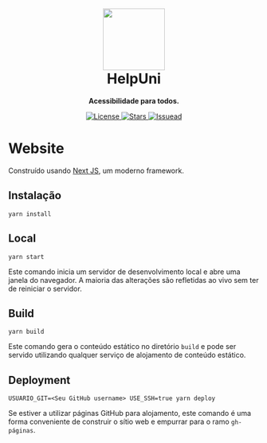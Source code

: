 
<h1 align="center"><img src="https://avatars.dicebear.com/api/adventurer/your-custom-seed.svg" width="124" /> <br />HelpUni</h1>
<p align="center"><strong>Acessibilidade para todos.</strong></p>

<p align="center">
    <a href="https://github.com/anakix/helpuni/blob/master/LICENSE" target="_blank">
        <img src="https://img.shields.io/github/license/anakix/helpuni" alt="License">
        <img src="https://img.shields.io/github/stars/anakix/helpuni" alt="Stars">
        <img src="https://img.shields.io/github/issues/anakix/helpuni" alt="Issuead">
    </a>
    
</p>


# Website

Construído usando [Next JS](https://vercel.com/), um moderno framework.

## Instalação

```console
yarn install
```

## Local

```console
yarn start
```

Este comando inicia um servidor de desenvolvimento local e abre uma janela do navegador. A maioria das alterações são refletidas ao vivo sem ter de reiniciar o servidor.

## Build

```console
yarn build
```

Este comando gera o conteúdo estático no diretório `build` e pode ser servido utilizando qualquer serviço de alojamento de conteúdo estático.

## Deployment

```console
USUARIO_GIT=<Seu GitHub username> USE_SSH=true yarn deploy
```

Se estiver a utilizar páginas GitHub para alojamento, este comando é uma forma conveniente de construir o sítio web e empurrar para o ramo `gh-páginas`.
  
